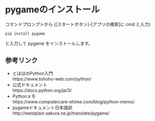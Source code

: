# pygameのインストール

コマンドプロンプトから ([スタートボタン]-[アプリの検索]に cmd と入力)

```
pip install pygame
```

と入力して pygame をインストールします。


## 参考リンク
<ul>
<li>とほほのPython入門<br />https://www.tohoho-web.com/python/</li>
<li>公式ドキュメント<br />https://docs.python.org/ja/3/</li>
<li>Pythonメモ<br />https://www.computercare-ehime.com/blog/python-memo/</li>
<li>pygameドキュメント日本語訳<br />http://westplain.sakura.ne.jp/translate/pygame/</li>
</ul>
